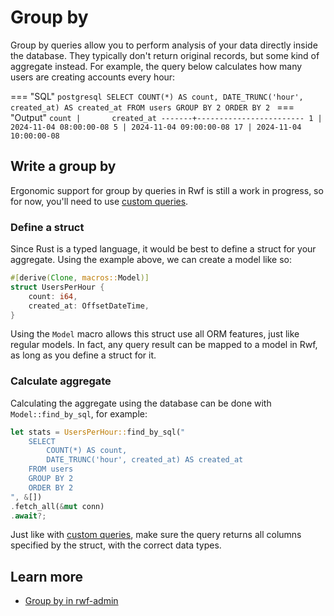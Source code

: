 # Group by

Group by queries allow you to perform analysis of your data directly inside the database. They typically don't return original records, but some kind of aggregate instead. For example, the query below calculates how many users are creating accounts every hour:

=== "SQL"
    ```postgresql
    SELECT
        COUNT(*) AS count,
        DATE_TRUNC('hour', created_at) AS created_at
    FROM users
    GROUP BY 2
    ORDER BY 2
    ```
=== "Output"
    ```
     count |       created_at
    -------+------------------------
         1 | 2024-11-04 08:00:00-08
         5 | 2024-11-04 09:00:00-08
        17 | 2024-11-04 10:00:00-08
    ```

## Write a group by

Ergonomic support for group by queries in Rwf is still a work in progress, so for now, you'll need to use [custom queries](custom-queries.md).

### Define a struct

Since Rust is a typed language, it would be best to define a struct for your aggregate. Using the example above, we can create a model like so:

```rust
#[derive(Clone, macros::Model)]
struct UsersPerHour {
    count: i64,
    created_at: OffsetDateTime,
}
```

Using the `Model` macro allows this struct use all ORM features, just like regular models. In fact, any query result can be mapped to a model in Rwf, as long as you define a struct for it.

### Calculate aggregate

Calculating the aggregate using the database can be done with `Model::find_by_sql`, for example:

```rust
let stats = UsersPerHour::find_by_sql("
    SELECT
        COUNT(*) AS count,
        DATE_TRUNC('hour', created_at) AS created_at
    FROM users
    GROUP BY 2
    ORDER BY 2
", &[])
.fetch_all(&mut conn)
.await?;
```

Just like with [custom queries](custom-queries.md), make sure the query returns all columns specified by the struct, with the correct data types.

## Learn more

- [Group by in rwf-admin](https://github.com/levkk/rwf/blob/main/rwf-admin/src/models/mod.rs)
